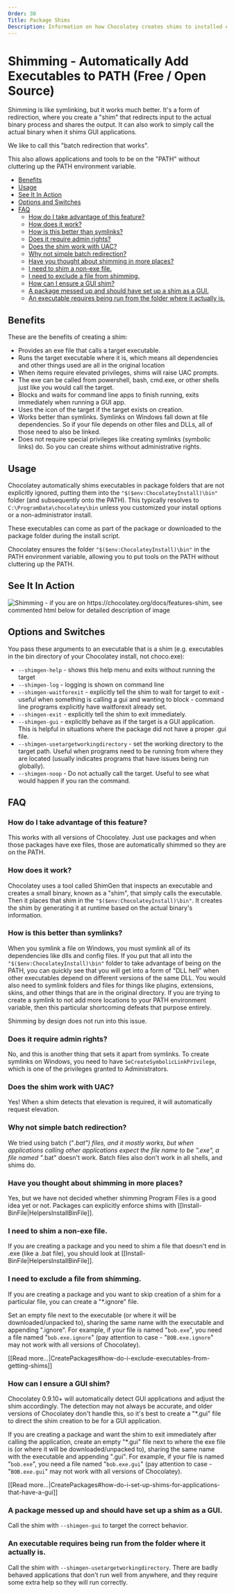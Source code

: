 ```yaml
---
Order: 30
Title: Package Shims
Description: Information on how Chocolatey creates shims to installed executables
---
```


# Shimming - Automatically Add Executables to PATH (Free / Open Source)

Shimming is like symlinking, but it works much better. It's a form of redirection, where you create a "shim" that redirects input to the actual binary process and shares the output. It can also work to simply call the actual binary when it shims GUI applications.

We like to call this "batch redirection that works".

This also allows applications and tools to be on the "PATH" without cluttering up the PATH environment variable.

<!-- TOC -->

- [Benefits](#benefits)
- [Usage](#usage)
- [See It In Action](#see-it-in-action)
- [Options and Switches](#options-and-switches)
- [FAQ](#faq)
  - [How do I take advantage of this feature?](#how-do-i-take-advantage-of-this-feature)
  - [How does it work?](#how-does-it-work)
  - [How is this better than symlinks?](#how-is-this-better-than-symlinks)
  - [Does it require admin rights?](#does-it-require-admin-rights)
  - [Does the shim work with UAC?](#does-the-shim-work-with-uac)
  - [Why not simple batch redirection?](#why-not-simple-batch-redirection)
  - [Have you thought about shimming in more places?](#have-you-thought-about-shimming-in-more-places)
  - [I need to shim a non-exe file.](#i-need-to-shim-a-non-exe-file)
  - [I need to exclude a file from shimming.](#i-need-to-exclude-a-file-from-shimming)
  - [How can I ensure a GUI shim?](#how-can-i-ensure-a-gui-shim)
  - [A package messed up and should have set up a shim as a GUI.](#a-package-messed-up-and-should-have-set-up-a-shim-as-a-gui)
  - [An executable requires being run from the folder where it actually is.](#an-executable-requires-being-run-from-the-folder-where-it-actually-is)

<!-- /TOC -->

## Benefits
These are the benefits of creating a shim:

 * Provides an exe file that calls a target executable.
 * Runs the target executable where it is, which means all dependencies and other things used are all in the original location
 * When items require elevated privileges, shims will raise UAC prompts.
 * The exe can be called from powershell, bash, cmd.exe, or other shells just like you would call the target.
 * Blocks and waits for command line apps to finish running, exits immediately when running a GUI app.
 * Uses the icon of the target if the target exists on creation.
 * Works better than symlinks. Symlinks on Windows fall down at file dependencies. So if your file depends on other files and DLLs, all of those need to also be linked.
 * Does not require special privileges like creating symlinks (symbolic links) do. So you can create shims without administrative rights.

## Usage
Chocolatey automatically shims executables in package folders that are not explicitly ignored, putting them into the `"$($env:ChocolateyInstall)\bin"` folder (and subsequently onto the PATH). This typically resolves to `C:\ProgramData\chocolatey\bin` unless you customized your install options or a non-administrator install.

These executables can come as part of the package or downloaded to the package folder during the install script.

Chocolatey ensures the folder `"$($env:ChocolateyInstall)\bin"` in the PATH environment variable, allowing you to put tools on the PATH without cluttering up the PATH.

## See It In Action

![Shimming - if you are on https://chocolatey.org/docs/features-shim, see commented html below for detailed description of image](images/features/features_shimgen.png)

<!--
Text in the image above:

Automatically Adds Package Executables to PATH without clutter (Shimming)

- Exclusive to Chocolatey - When executables are found in the package directory, they are automatically shimmed to a folder on the PATH.
- When items require elevated privileges, shims will raise UAC prompts.
- Like symbolic links or batch redirects, but better.
- Shims have logging and other options - pass `--shimgen-help` to a shimmed executable for options.

The image shows installing ruby.portable, then running `ruby -v` followed by `ruby -v --shimgen-log` and the additional output that comes out from the shim.
-->

## Options and Switches

You pass these arguments to an executable that is a shim (e.g. executables in the bin directory of your Chocolatey install, not choco.exe):

 * `--shimgen-help` - shows this help menu and exits without running the target
 * `--shimgen-log` - logging is shown on command line
 * `--shimgen-waitforexit` - explicitly tell the shim to wait for target to exit - useful when something is calling a gui and wanting to block - command line programs explicitly have waitforexit already set.
 * `--shimgen-exit` - explicitly tell the shim to exit immediately.
 * `--shimgen-gui` - explicitly behave as if the target is a GUI application. This is helpful in situations where the package did not have a proper .gui file.
 * `--shimgen-usetargetworkingdirectory` - set the working directory to the target path. Useful when programs need to be running from where they are located (usually indicates programs that have issues being run globally).
 * `--shimgen-noop` - Do not actually call the target. Useful to see what would happen if you ran the command.

## FAQ

### How do I take advantage of this feature?
This works with all versions of Chocolatey. Just use packages and when those packages have exe files, those are automatically shimmed so they are on the PATH.

### How does it work?
Chocolatey uses a tool called ShimGen that inspects an executable and creates a small binary, known as a "shim", that simply calls the executable. Then it places that shim in the `"$($env:ChocolateyInstall)\bin"`. It creates the shim by generating it at runtime based on the actual binary's information.

### How is this better than symlinks?
When you symlink a file on Windows, you must symlink all of its dependencies like dlls and config files. If you put that all into the `"$($env:ChocolateyInstall)\bin"` folder to take advantage of being on the PATH, you can quickly see that you will get into a form of "DLL hell" when other executables depend on different versions of the same DLL. You would also need to symlink folders and files for things like plugins, extensions, skins, and other things that are in the original directory. If you are trying to create a symlink to not add more locations to your PATH environment variable, then this particular shortcoming defeats that purpose entirely.

Shimming by design does not run into this issue.

### Does it require admin rights?
No, and this is another thing that sets it apart from symlinks. To create symlinks on Windows, you need to have `SeCreateSymbolicLinkPrivilege`, which is one of the privileges granted to Administrators.

### Does the shim work with UAC?
Yes! When a shim detects that elevation is required, it will automatically request elevation.

### Why not simple batch redirection?
We tried using batch ("*.bat") files, and it mostly works, but when applications calling other applications expect the file name to be ".exe", a file named "*.bat" doesn't work. Batch files also don't work in all shells, and shims do.

### Have you thought about shimming in more places?
Yes, but we have not decided whether shimming Program Files is a good idea yet or not. Packages can explicitly enforce shims with [[Install-BinFile|HelpersInstallBinFile]].

### I need to shim a non-exe file.
If you are creating a package and you need to shim a file that doesn't end in .exe (like a .bat file), you should look at [[Install-BinFile|HelpersInstallBinFile]].

### I need to exclude a file from shimming.
If you are creating a package and you want to skip creation of a shim for a particular file, you can create a "*.ignore" file.

Set an empty file next to the executable (or where it will be downloaded/unpacked to), sharing the same name with the executable and appending ".ignore". For example, if your file is named "`bob.exe`", you need a file named "`bob.exe.ignore`" (pay attention to case - "`BOB.exe.ignore`" may not work with all versions of Chocolatey).

[[Read more...|CreatePackages#how-do-i-exclude-executables-from-getting-shims]]

### How can I ensure a GUI shim?
Chocolatey 0.9.10+ will automatically detect GUI applications and adjust the shim accordingly. The detection may not always be accurate, and older versions of Chocolatey don't handle this, so it's best to create a "*.gui" file to direct the shim creation to be for a GUI application.

If you are creating a package and want the shim to exit immediately after calling the application, create an empty "*.gui" file next to where the exe file is (or where it will be downloaded/unpacked to), sharing the same name with the executable and appending ".gui". For example, if your file is named "`bob.exe`", you need a file named "`bob.exe.gui`" (pay attention to case - "`BOB.exe.gui`" may not work with all versions of Chocolatey).

[[Read more...|CreatePackages#how-do-i-set-up-shims-for-applications-that-have-a-gui]]

### A package messed up and should have set up a shim as a GUI.
Call the shim with `--shimgen-gui` to target the correct behavior.

### An executable requires being run from the folder where it actually is.
Call the shim with `--shimgen-usetargetworkingdirectory`. There are badly behaved applications that don't run well from anywhere, and they require some extra help so they will run correctly.
